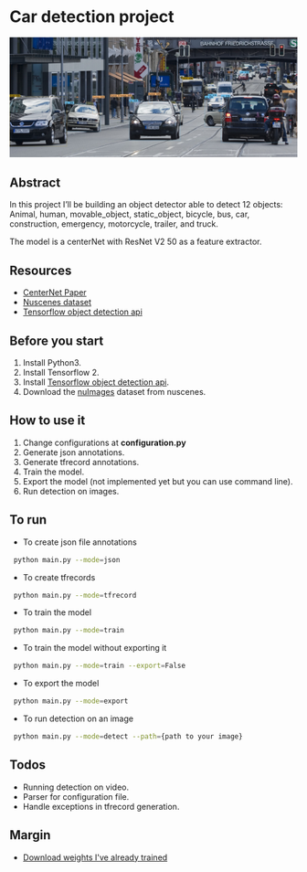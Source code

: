 # Car detection project

<p align="center">
  <img width="2480" src="img/detections3.jpg">
</p>

## Abstract
In this project I’ll be building an object detector able to detect 12 objects: Animal, human, movable_object, static_object, bicycle, bus, car, construction, emergency, motorcycle, trailer, and truck.

The model is a centerNet with ResNet V2 50 as a feature extractor.

## Resources
* [CenterNet Paper](https://arxiv.org/abs/1904.07850)
* [Nuscenes dataset](https://www.nuscenes.org/nuimages)
* [Tensorflow object detection api](https://github.com/tensorflow/models/tree/master/research/object_detection)

## Before you start
1. Install Python3.
2. Install Tensorflow 2.
3. Install [Tensorflow object detection api](https://github.com/tensorflow/models/blob/master/research/object_detection/g3doc/tf2.md).
4. Download the [nuImages](https://www.nuscenes.org/download) dataset from nuscenes.

## How to use it
1. Change configurations at **configuration.py**
2. Generate json annotations.
3. Generate tfrecord annotations.
4. Train the model.
5. Export the model (not implemented yet but you can use command line).
6. Run detection on images.

## To run
* To create json file annotations
```bash
 python main.py --mode=json
```
* To create tfrecords
```bash
 python main.py --mode=tfrecord
```
* To train the model
```bash
 python main.py --mode=train
```
* To train the model without exporting it
```bash
 python main.py --mode=train --export=False
```
* To export the model
```bash
 python main.py --mode=export
```
* To run detection on an image
```bash
 python main.py --mode=detect --path={path to your image}
```

## Todos
* Running detection on video.
* Parser for configuration file.
* Handle exceptions in tfrecord generation.

## Margin
* [Download weights I've already trained](https://drive.google.com/drive/folders/1srMUxkCxiJHRAMOVxEOQg4atKkNFpx0Y?usp=sharing)
